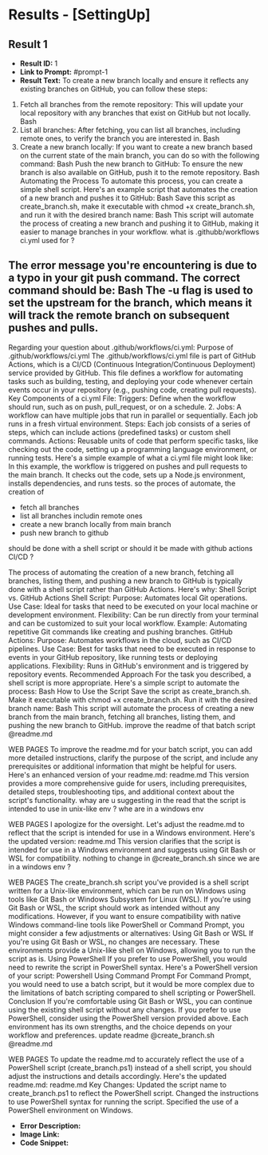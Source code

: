 # Results - [SettingUp]

## Result 1
* **Result ID:** 1
* **Link to Prompt:** #prompt-1
* **Result Text:** To create a new branch locally and ensure it reflects any existing branches on GitHub, you can follow these steps:
1. Fetch all branches from the remote repository: This will update your local repository with any branches that exist on GitHub but not locally.
Bash
2. List all branches: After fetching, you can list all branches, including remote ones, to verify the branch you are interested in.
Bash
3. Create a new branch locally: If you want to create a new branch based on the current state of the main branch, you can do so with the following command:
Bash
Push the new branch to GitHub: To ensure the new branch is also available on GitHub, push it to the remote repository.
Bash
Automating the Process
To automate this process, you can create a simple shell script. Here's an example script that automates the creation of a new branch and pushes it to GitHub:
Bash
Save this script as create_branch.sh, make it executable with chmod +x create_branch.sh, and run it with the desired branch name:
Bash
This script will automate the process of creating a new branch and pushing it to GitHub, making it easier to manage branches in your workflow.
what is .githubb/workflows ci.yml used for ?

The error message you're encountering is due to a typo in your git push command. The correct command should be:
Bash
The -u flag is used to set the upstream for the branch, which means it will track the remote branch on subsequent pushes and pulls.
---
Regarding your question about .github/workflows/ci.yml:
Purpose of .github/workflows/ci.yml
The .github/workflows/ci.yml file is part of GitHub Actions, which is a CI/CD (Continuous Integration/Continuous Deployment) service provided by GitHub. This file defines a workflow for automating tasks such as building, testing, and deploying your code whenever certain events occur in your repository (e.g., pushing code, creating pull requests).
Key Components of a ci.yml File:
Triggers: Define when the workflow should run, such as on push, pull_request, or on a schedule.
2. Jobs: A workflow can have multiple jobs that run in parallel or sequentially. Each job runs in a fresh virtual environment.
Steps: Each job consists of a series of steps, which can include actions (predefined tasks) or custom shell commands.
Actions: Reusable units of code that perform specific tasks, like checking out the code, setting up a programming language environment, or running tests.
Here's a simple example of what a ci.yml file might look like:
In this example, the workflow is triggered on pushes and pull requests to the main branch. It checks out the code, sets up a Node.js environment, installs dependencies, and runs tests.
so the proces of automate, the creation of
- fetch all branches
- list all branches includin remote ones
- create a new branch locally from main branch
- push new branch to github

should be done with a shell script or should it be made with github actions CI/CD ?

The process of automating the creation of a new branch, fetching all branches, listing them, and pushing a new branch to GitHub is typically done with a shell script rather than GitHub Actions. Here's why:
Shell Script vs. GitHub Actions
Shell Script:
Purpose: Automates local Git operations.
Use Case: Ideal for tasks that need to be executed on your local machine or development environment.
Flexibility: Can be run directly from your terminal and can be customized to suit your local workflow.
Example: Automating repetitive Git commands like creating and pushing branches.
GitHub Actions:
Purpose: Automates workflows in the cloud, such as CI/CD pipelines.
Use Case: Best for tasks that need to be executed in response to events in your GitHub repository, like running tests or deploying applications.
Flexibility: Runs in GitHub's environment and is triggered by repository events.
Recommended Approach
For the task you described, a shell script is more appropriate. Here's a simple script to automate the process:
Bash
How to Use the Script
Save the script as create_branch.sh.
Make it executable with chmod +x create_branch.sh.
Run it with the desired branch name:
Bash
This script will automate the process of creating a new branch from the main branch, fetching all branches, listing them, and pushing the new branch to GitHub.
improve the readme of that batch script @readme.md 

WEB PAGES
To improve the readme.md for your batch script, you can add more detailed instructions, clarify the purpose of the script, and include any prerequisites or additional information that might be helpful for users. Here's an enhanced version of your readme.md:
readme.md
This version provides a more comprehensive guide for users, including prerequisites, detailed steps, troubleshooting tips, and additional context about the script's functionality.
whay are u suggesting in the read that the script is intended to use in unix-like env ? whe are in a windows env

WEB PAGES
I apologize for the oversight. Let's adjust the readme.md to reflect that the script is intended for use in a Windows environment. Here's the updated version:
readme.md
This version clarifies that the script is intended for use in a Windows environment and suggests using Git Bash or WSL for compatibility.
nothing to change in @create_branch.sh since we are in a windows env ?

WEB PAGES
The create_branch.sh script you've provided is a shell script written for a Unix-like environment, which can be run on Windows using tools like Git Bash or Windows Subsystem for Linux (WSL). If you're using Git Bash or WSL, the script should work as intended without any modifications. However, if you want to ensure compatibility with native Windows command-line tools like PowerShell or Command Prompt, you might consider a few adjustments or alternatives:
Using Git Bash or WSL
If you're using Git Bash or WSL, no changes are necessary. These environments provide a Unix-like shell on Windows, allowing you to run the script as is.
Using PowerShell
If you prefer to use PowerShell, you would need to rewrite the script in PowerShell syntax. Here's a PowerShell version of your script:
Powershell
Using Command Prompt
For Command Prompt, you would need to use a batch script, but it would be more complex due to the limitations of batch scripting compared to shell scripting or PowerShell.
Conclusion
If you're comfortable using Git Bash or WSL, you can continue using the existing shell script without any changes. If you prefer to use PowerShell, consider using the PowerShell version provided above. Each environment has its own strengths, and the choice depends on your workflow and preferences.
update readme @create_branch.sh  @readme.md 

WEB PAGES
To update the readme.md to accurately reflect the use of a PowerShell script (create_branch.ps1) instead of a shell script, you should adjust the instructions and details accordingly. Here's the updated readme.md:
readme.md
Key Changes:
Updated the script name to create_branch.ps1 to reflect the PowerShell script.
Changed the instructions to use PowerShell syntax for running the script.
Specified the use of a PowerShell environment on Windows.
* **Error Description:** 
* **Image Link:** 
* **Code Snippet:** 


